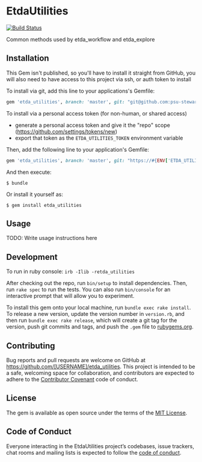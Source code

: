 # EtdaUtilities

[![Build Status](https://travis-ci.com/psu-stewardship/etda_utilities.svg?token=aQpbqAxsm8KshbvyB24o&branch=master)](https://travis-ci.com/psu-stewardship/etda_utilities)

Common methods used by etda_workflow and etda_explore

## Installation

This Gem isn't published, so you'll have to install it straight from GitHub, you will also need to have access to this project via ssh, or auth token to install

To install via git, add this line to your applications's Gemfile:

```ruby
gem 'etda_utilities', branch: 'master', git: "git@github.com:psu-stewardship/etda_utilities.git"
```

To install via a personal access token (for non-human, or shared access)
* generate a personal access token and give it the "repo" scope (https://github.com/settings/tokens/new)
* export that token as the `ETDA_UTILITIES_TOKEN` environment variable

Then, add the following line to your application's Gemfile:

```ruby
gem 'etda_utilities', branch: 'master', git: "https://#{ENV['ETDA_UTILITIES_TOKEN']}@github.com/psu-stewardship/etda_utilities.git"
```

And then execute:

    $ bundle

Or install it yourself as:

    $ gem install etda_utilities

## Usage

TODO: Write usage instructions here

## Development

To run in ruby console:
`irb -Ilib -retda_utilities`

After checking out the repo, run `bin/setup` to install dependencies. Then, run `rake spec` to run the tests. You can also run `bin/console` for an interactive prompt that will allow you to experiment.

To install this gem onto your local machine, run `bundle exec rake install`. To release a new version, update the version number in `version.rb`, and then run `bundle exec rake release`, which will create a git tag for the version, push git commits and tags, and push the `.gem` file to [rubygems.org](https://rubygems.org).

## Contributing

Bug reports and pull requests are welcome on GitHub at https://github.com/[USERNAME]/etda_utilities. This project is intended to be a safe, welcoming space for collaboration, and contributors are expected to adhere to the [Contributor Covenant](http://contributor-covenant.org) code of conduct.

## License

The gem is available as open source under the terms of the [MIT License](https://opensource.org/licenses/MIT).

## Code of Conduct

Everyone interacting in the EtdaUtilities project’s codebases, issue trackers, chat rooms and mailing lists is expected to follow the [code of conduct](https://github.com/psu-stewardship/etda_utilities/blob/master/CODE_OF_CONDUCT.md).
